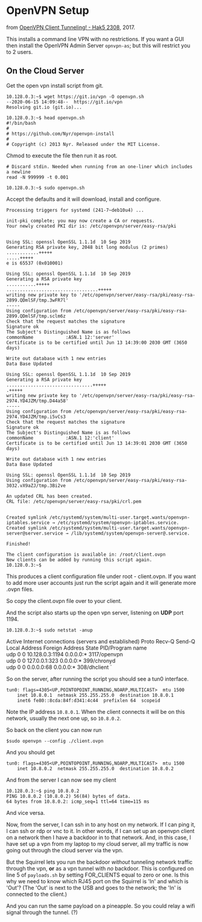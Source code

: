 # OpenVPN Setup  

from [OpenVPN Client Tunneling! - Hak5 2308](https://www.youtube.com/watch?v=OlKztGlt8VA), 2017.  

This installs a command line VPN with no restrictions. If you want a GUI then install the OpenVPN Admin Server `opnvpn-as`; but this will restrict you to 2 users.

## On the Cloud Server  

Get the open vpn install script from git.

    10.128.0.3:~$ wget https://git.io/vpn -O openvpn.sh
    --2020-06-15 14:09:48--  https://git.io/vpn
    Resolving git.io (git.io)... 

    10.128.0.3:~$ head openvpn.sh 
    #!/bin/bash
    #
    # https://github.com/Nyr/openvpn-install
    #
    # Copyright (c) 2013 Nyr. Released under the MIT License.

Chmod to execute the file then run it as root.

    # Discard stdin. Needed when running from an one-liner which includes a newline
    read -N 999999 -t 0.001

    10.128.0.3:~$ sudo openvpn.sh  

Accept the defaults and it will download, install and configure.

    Processing triggers for systemd (241-7~deb10u4) ...

    init-pki complete; you may now create a CA or requests.
    Your newly created PKI dir is: /etc/openvpn/server/easy-rsa/pki


    Using SSL: openssl OpenSSL 1.1.1d  10 Sep 2019
    Generating RSA private key, 2048 bit long modulus (2 primes)
    ............+++++
    .....+++++
    e is 65537 (0x010001)

    Using SSL: openssl OpenSSL 1.1.1d  10 Sep 2019
    Generating a RSA private key
    ...........+++++
    ..................................+++++
    writing new private key to '/etc/openvpn/server/easy-rsa/pki/easy-rsa-2899.QDmlSF/tmp.3wFR7l'
    -----
    Using configuration from /etc/openvpn/server/easy-rsa/pki/easy-rsa-2899.QDmlSF/tmp.sclm6z
    Check that the request matches the signature
    Signature ok
    The Subject's Distinguished Name is as follows
    commonName            :ASN.1 12:'server'
    Certificate is to be certified until Jun 13 14:39:00 2030 GMT (3650 days)

    Write out database with 1 new entries
    Data Base Updated

    Using SSL: openssl OpenSSL 1.1.1d  10 Sep 2019
    Generating a RSA private key
    ................................+++++
    .+++++
    writing new private key to '/etc/openvpn/server/easy-rsa/pki/easy-rsa-2974.YD4JZM/tmp.D44a58'
    -----
    Using configuration from /etc/openvpn/server/easy-rsa/pki/easy-rsa-2974.YD4JZM/tmp.i5vCs3
    Check that the request matches the signature
    Signature ok
    The Subject's Distinguished Name is as follows
    commonName            :ASN.1 12:'client'
    Certificate is to be certified until Jun 13 14:39:01 2030 GMT (3650 days)

    Write out database with 1 new entries
    Data Base Updated

    Using SSL: openssl OpenSSL 1.1.1d  10 Sep 2019
    Using configuration from /etc/openvpn/server/easy-rsa/pki/easy-rsa-3032.vX9aZJ/tmp.3Bi2ve

    An updated CRL has been created.
    CRL file: /etc/openvpn/server/easy-rsa/pki/crl.pem


    Created symlink /etc/systemd/system/multi-user.target.wants/openvpn-iptables.service → /etc/systemd/system/openvpn-iptables.service.
    Created symlink /etc/systemd/system/multi-user.target.wants/openvpn-server@server.service → /lib/systemd/system/openvpn-server@.service.

    Finished!

    The client configuration is available in: /root/client.ovpn
    New clients can be added by running this script again.
    10.128.0.3:~$ 

This produces a client configuration file under root - client.ovpn. If you want to add more user accounts just run the script again and it will generate more .ovpn files.  

So copy the client.ovpn file over to your client.  

And the script also starts up the open vpn server, listening on **UDP** port 1194.

    10.128.0.3:~$ sudo netstat -anup
   Active Internet connections (servers and established)
    Proto Recv-Q Send-Q Local Address           Foreign Address         State       PID/Program name    
    udp        0      0 10.128.0.3:1194         0.0.0.0:*                           3117/openvpn        
    udp        0      0 127.0.0.1:323           0.0.0.0:*                           399/chronyd         
    udp        0      0 0.0.0.0:68              0.0.0.0:*                           308/dhclient    `

So on the server, after running the script you should see a tun0 interface.  

    tun0: flags=4305<UP,POINTOPOINT,RUNNING,NOARP,MULTICAST>  mtu 1500
        inet 10.8.0.1  netmask 255.255.255.0  destination 10.8.0.1
        inet6 fe80::8cda:84f:d341:4c44  prefixlen 64  scopeid

Note the IP address `10.8.0.1`. When the client connects it will be on this network, usually the next one up, so `10.8.0.2`.

So back on the client you can now run

    $sudo openvpn --config ./client.ovpn 

And you should get  

    tun0: flags=4305<UP,POINTOPOINT,RUNNING,NOARP,MULTICAST>  mtu 1500
        inet 10.8.0.2  netmask 255.255.255.0  destination 10.8.0.2

And from the server I can now see my client

    10.128.0.3:~$ ping 10.8.0.2
    PING 10.8.0.2 (10.8.0.2) 56(84) bytes of data.
    64 bytes from 10.8.0.2: icmp_seq=1 ttl=64 time=115 ms

And vice versa.  

Now, from the server, I can ssh in to any host on my network. If I can ping it, I can ssh or rdp or vnc to it.  In other words, if I can set up an openvpn client on a network then I have a backdoor in to that network. And, in this case, I have set up a vpn from my laptop to my cloud server, all my traffic is now going out through the cloud server via the vpn.  

But the Squirrel lets you run the backdoor *without* tunneling network traffic through the vpn, **or** as a vpn tunnel with *no* backdoor. This is configured on line 5 of `payloads.sh` by setting FOR_CLIENTS equal to zero or one. Is this why we need to know which RJ45 port on the Squirrel is 'In' and which is 'Out'? (The 'Out' is next to the USB and goes to the network; the 'In' is connected to the client.)

And you can run the same payload on a pineapple. So you could relay a wifi signal through the tunnel. (?)
